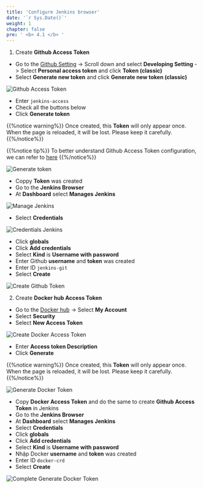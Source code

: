 ```yaml
---
title: 'Configure Jenkins browser'
date: '`r Sys.Date()`'
weight: 1
chapter: false
pre: ' <b> 4.1 </b> '
---
```


1. Create **Github Access Token**

- Go to the [Github Setting](https://github.com/settings/profile) -> Scroll down and select **Developing Setting** -> Select **Personal access token** and click **Token (classic)**
- Select **Generate new token** and click **Generate new token (classic)**

![Github Access Token](/images/4.cicd/4.1-generategittoken.png)

- Enter `jenkins-access`
- Check all the buttons below
- Click **Generate token**

{{%notice warning%}}
Once created, this **Token** will only appear once. When the page is reloaded, it will be lost. Please keep it carefully.
{{%/notice%}}

{{%notice tip%}}
To better understand Github Access Token configuration, we can refer to [here](https://docs.cloudbees.com/docs/cloudbees-ci-kb/latest/client-and-managed-controllers/github-user-scopes-and-organization-permissions-overview)
{{%/notice%}}

![Generate token](/images/4.cicd/4.1-generatetoken.png)

- Coppy **Token** was created
- Go to the **Jenkins Browser**
- At **Dashboard** select **Manages Jenkins**

![Manage Jenkins](/images/4.cicd/4.1-managejenkins.png)

- Select **Credentials**

![Credentials Jenkins](/images/4.cicd/4.1-credentials.png)

- Click **globals**
- Click **Add credentials**
- Select **Kind** is **Username with password**
- Enter Github **username** and **token** was created
- Enter ID `jenkins-git`
- Select **Create**

![Create Github Token](/images/4.cicd/4.1-creategittoken.png)

2. Create **Docker hub Access Token**

- Go to the [Docker hub](https://hub.docker.com/) -> Select **My Account**
- Select **Security**
- Select **New Access Token**

![Create Docker Access Token](/images/4.cicd/4.1-createdockertoken.png)

- Enter **Access token Description**
- Click **Generate**

{{%notice warning%}}
Once created, this **Token** will only appear once. When the page is reloaded, it will be lost. Please keep it carefully.
{{%/notice%}}

![Generate Docker Token](/images/4.cicd/4.1-generatedockertoken.png)

- Copy **Docker Access Token** and do the same to create **Github Access Token** in Jenkins
- Go to the **Jenkins Browser**
- At **Dashboard** select **Manages Jenkins**
- Select **Credentials**
- Click **globals**
- Click **Add credentials**
- Select **Kind** is **Username with password**
- Nhập Docker **username** and **token** was created
- Enter ID `docker-crd`
- Select **Create**

![Complete Generate Docker Token](/images/4.cicd/4.1-completegeneratedockertoken.png)
